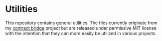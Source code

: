 # Utilities

This repository contains general utilities. The files currently originate from
my [contract bridge](https://github.com/jasujm/bridge) project but are released
under permissive MIT license with the intention that they can more easily be
utilized in various projects.
